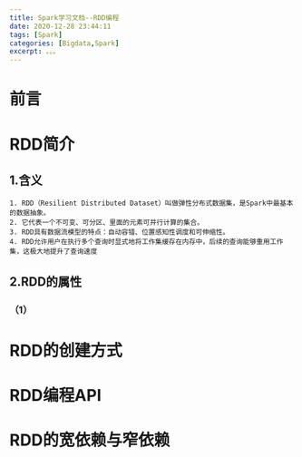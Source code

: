 ```yaml
---
title: Spark学习文档--RDD编程
date: 2020-12-28 23:44:11
tags: [Spark]
categories: [Bigdata,Spark]
excerpt: 。。。
---
```


# 前言

# RDD简介

## 1.含义
    1. RDD（Resilient Distributed Dataset）叫做弹性分布式数据集，是Spark中最基本的数据抽象。
    2. 它代表一个不可变、可分区、里面的元素可并行计算的集合。
    3. RDD具有数据流模型的特点：自动容错、位置感知性调度和可伸缩性。
    4. RDD允许用户在执行多个查询时显式地将工作集缓存在内存中，后续的查询能够重用工作集，这极大地提升了查询速度
## 2.RDD的属性

### （1）

# RDD的创建方式

 

# RDD编程API




# RDD的宽依赖与窄依赖